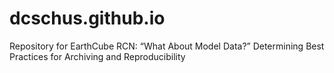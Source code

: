 # dcschus.github.io
Repository for EarthCube RCN: “What About Model Data?”  Determining Best Practices for Archiving and Reproducibility
